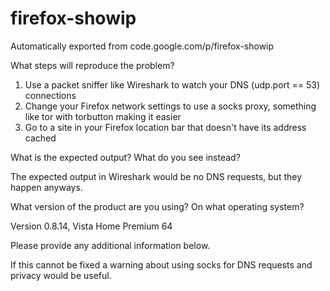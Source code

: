 # firefox-showip
Automatically exported from code.google.com/p/firefox-showip

What steps will reproduce the problem?
1. Use a packet sniffer like Wireshark to watch your DNS (udp.port == 53)
connections
2. Change your Firefox network settings to use a socks proxy, something
like tor with torbutton making it easier
3. Go to a site in your Firefox location bar that doesn't have its address
cached


What is the expected output? What do you see instead?

The expected output in Wireshark would be no DNS requests, but they happen
anyways.


What version of the product are you using? On what operating system?

Version 0.8.14, Vista Home Premium 64

Please provide any additional information below.

If this cannot be fixed a warning about using socks for DNS requests and
privacy would be useful.
